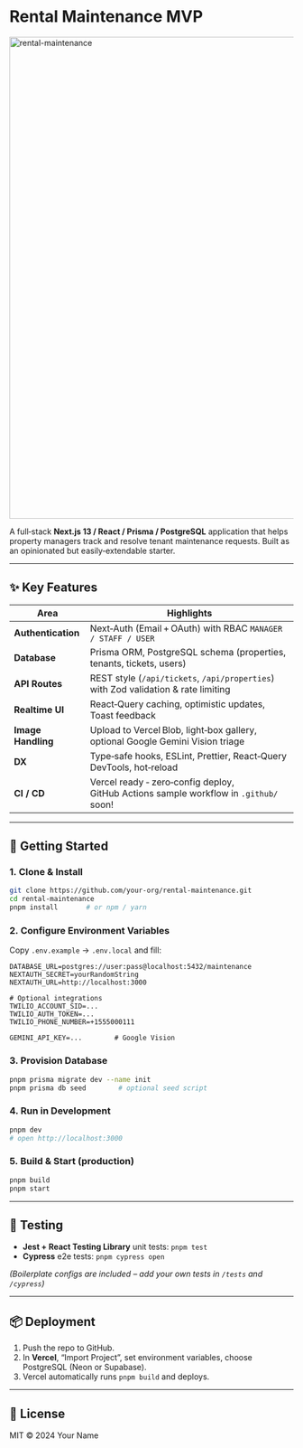 # Rental Maintenance MVP

<img width="638" height="853" alt="rental-maintenance" src="https://github.com/user-attachments/assets/379b47b5-25e0-439f-a06b-af425877b261" />

A full‑stack **Next.js 13 / React / Prisma / PostgreSQL** application that helps property managers track and resolve tenant maintenance requests.  Built as an opinionated but easily‑extendable starter.

---

## ✨ Key Features

| Area | Highlights |
|------|------------|
| **Authentication** | Next‑Auth (Email + OAuth) with RBAC `MANAGER / STAFF / USER` |
| **Database** | Prisma ORM, PostgreSQL schema (properties, tenants, tickets, users) |
| **API Routes** | REST style (`/api/tickets`, `/api/properties`) with Zod validation & rate limiting |
| **Realtime UI** | React‑Query caching, optimistic updates, Toast feedback |
| **Image Handling** | Upload to Vercel Blob, light‑box gallery, optional Google Gemini Vision triage |
| **DX** | Type‑safe hooks, ESLint, Prettier, React‑Query DevTools, hot‑reload |
| **CI / CD** | Vercel ready ‑ zero‑config deploy, GitHub Actions sample workflow in `.github/` soon! |

---

## 🚀 Getting Started

### 1. Clone & Install

```bash
git clone https://github.com/your‑org/rental‑maintenance.git
cd rental‑maintenance
pnpm install       # or npm / yarn
```

### 2. Configure Environment Variables

Copy `.env.example` → `.env.local` and fill:

```dotenv
DATABASE_URL=postgres://user:pass@localhost:5432/maintenance
NEXTAUTH_SECRET=yourRandomString
NEXTAUTH_URL=http://localhost:3000

# Optional integrations
TWILIO_ACCOUNT_SID=...
TWILIO_AUTH_TOKEN=...
TWILIO_PHONE_NUMBER=+1555000111

GEMINI_API_KEY=...        # Google Vision
```

### 3. Provision Database

```bash
pnpm prisma migrate dev --name init
pnpm prisma db seed        # optional seed script
```

### 4. Run in Development

```bash
pnpm dev
# open http://localhost:3000
```

### 5. Build & Start (production)

```bash
pnpm build
pnpm start
```

---

## 🧪 Testing

* **Jest + React Testing Library** unit tests: `pnpm test`
* **Cypress** e2e tests: `pnpm cypress open`

*(Boilerplate configs are included – add your own tests in `/tests` and `/cypress`)*

---

## 📦 Deployment

1. Push the repo to GitHub.
2. In **Vercel**, “Import Project”, set environment variables, choose PostgreSQL (Neon or Supabase).
3. Vercel automatically runs `pnpm build` and deploys.

---

## 📄 License

MIT © 2024 Your Name
